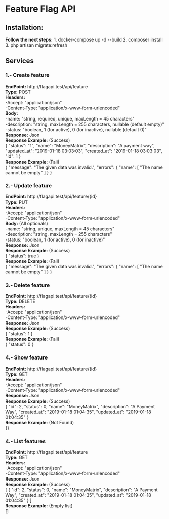<h1>Feature Flag API </h1>

<h2>Installation:</h2>
<strong>Follow the next steps:</strong>
1. docker-compose up -d --build
2. composer install
3. php artisan migrate:refresh

<h2>Services</h2>

<h3>1.- Create feature</h3>
<strong>EndPoint:</strong> http://flagapi.test/api/feature <br>
<strong>Type:</strong> POST <br>
<strong>Headers:</strong> <br>
-Accept: "application/json" <br>
-Content-Type: "application/x-www-form-urlencoded" <br>
<strong>Body:</strong><br>
-name: "string, required, unique, maxLength = 45 characters" <br>
-description: "string, maxLength = 255 characters, nullable (default empty)" <br>
-status: "boolean, 1 (for active), 0 (for inactive), nullable (default 0)" <br>
<strong>Response:</strong> Json<br>
<strong>Response Example:</strong> (Success)<br>
{
    "status": "1",
    "name": "MoneyMatrix",
    "description": "A payment way",
    "updated_at": "2019-01-18 03:03:03",
    "created_at": "2019-01-18 03:03:03",
    "id": 1
}
<br><strong>Response Example:</strong> (Fail)<br>
{
    "message": "The given data was invalid.",
    "errors": {
        "name": [
            "The name cannot be empty"
        ]
    }
}
<h3>2.- Update feature</h3>
<strong>EndPoint:</strong> http://flagapi.test/api/feature/{id} <br>
<strong>Type:</strong> PUT <br>
<strong>Headers:</strong> <br>
-Accept: "application/json" <br>
-Content-Type: "application/x-www-form-urlencoded" <br>
<strong>Body:</strong> (All optionals)<br>
-name: "string, unique, maxLength = 45 characters" <br>
-description: "string, maxLength = 255 characters" <br>
-status: "boolean, 1 (for active), 0 (for inactive)" <br>
<strong>Response:</strong> Json<br>
<strong>Response Example:</strong> (Success)<br>
{
    "status": true
}
<br><strong>Response Example:</strong> (Fail)<br>
{
    "message": "The given data was invalid.",
    "errors": {
        "name": [
            "The name cannot be empty"
        ]
    }
}
<h3>3.- Delete feature</h3>
<strong>EndPoint:</strong> http://flagapi.test/api/feature/{id} <br>
<strong>Type:</strong> DELETE <br>
<strong>Headers:</strong> <br>
-Accept: "application/json" <br>
-Content-Type: "application/x-www-form-urlencoded" <br>
<strong>Response:</strong> Json<br>
<strong>Response Example:</strong> (Success)<br>
{
    "status": 1
}
<br><strong>Response Example:</strong> (Fail)<br>
{
    "status": 0
}
<h3>4.- Show feature</h3>
<strong>EndPoint:</strong> http://flagapi.test/api/feature/{id} <br>
<strong>Type:</strong> GET <br>
<strong>Headers:</strong> <br>
-Accept: "application/json" <br>
-Content-Type: "application/x-www-form-urlencoded" <br>
<strong>Response:</strong> Json<br>
<strong>Response Example:</strong> (Success)<br>
{
    "id": 2,
    "status": 0,
    "name": "MoneyMatrix",
    "description": "A Payment Way",
    "created_at": "2019-01-18 01:04:35",
    "updated_at": "2019-01-18 01:04:35"
}
<br><strong>Response Example:</strong> (Not Found)<br>
{}
<h3>4.- List features</h3>
<strong>EndPoint:</strong> http://flagapi.test/api/feature <br>
<strong>Type:</strong> GET <br>
<strong>Headers:</strong> <br>
-Accept: "application/json" <br>
-Content-Type: "application/x-www-form-urlencoded" <br>
<strong>Response:</strong> Json<br>
<strong>Response Example:</strong> (Success)<br>
[
    {
        "id": 2,
        "status": 0,
        "name": "MoneyMatrix",
        "description": "A Payment Way",
        "created_at": "2019-01-18 01:04:35",
        "updated_at": "2019-01-18 01:04:35"
    }
]
<br><strong>Response Example:</strong> (Empty list)<br>
[]
